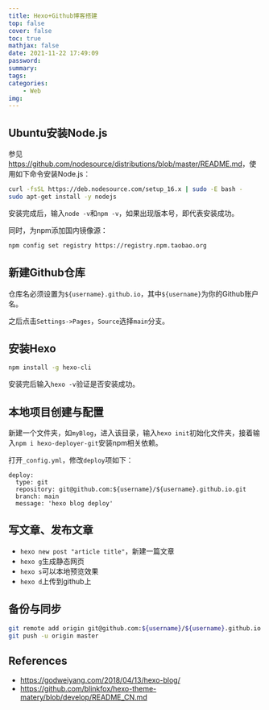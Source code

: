 ```yaml
---
title: Hexo+Github博客搭建
top: false
cover: false
toc: true
mathjax: false
date: 2021-11-22 17:49:09
password:
summary:
tags:
categories:
    - Web
img:
---
```


## Ubuntu安装Node.js
参见<https://github.com/nodesource/distributions/blob/master/README.md>，使用如下命令安装Node.js：
```bash
curl -fsSL https://deb.nodesource.com/setup_16.x | sudo -E bash -
sudo apt-get install -y nodejs
```
安装完成后，输入`node -v`和`npm -v`，如果出现版本号，即代表安装成功。

同时，为npm添加国内镜像源：
```bash
npm config set registry https://registry.npm.taobao.org
```

## 新建Github仓库
仓库名必须设置为`${username}.github.io`，其中`${username}`为你的Github账户名。

之后点击`Settings->Pages`，`Source`选择`main`分支。

## 安装Hexo
```bash
npm install -g hexo-cli
```
安装完后输入`hexo -v`验证是否安装成功。

## 本地项目创建与配置
新建一个文件夹，如`myBlog`，进入该目录，输入`hexo init`初始化文件夹，接着输入`npm i hexo-deployer-git`安装npm相关依赖。

打开`_config.yml`，修改`deploy`项如下：
```
deploy:
  type: git
  repository: git@github.com:${username}/${username}.github.io.git
  branch: main
  message: 'hexo blog deploy'
```

## 写文章、发布文章
+ `hexo new post "article title"`，新建一篇文章
+ `hexo g`生成静态网页
+ `hexo s`可以本地预览效果
+ `hexo d`上传到github上


## 备份与同步
```bash
git remote add origin git@github.com:${username}/${username}.github.io.git
git push -u origin master
```


## References
+ <https://godweiyang.com/2018/04/13/hexo-blog/>
+ <https://github.com/blinkfox/hexo-theme-matery/blob/develop/README_CN.md>